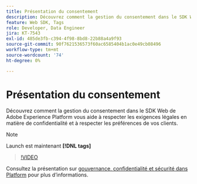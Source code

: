 ```yaml
---
title: Présentation du consentement
description: Découvrez comment la gestion du consentement dans le SDK Web de Adobe Experience Platform vous aide à respecter les exigences légales en matière de confidentialité et à respecter les préférences de vos clients.
feature: Web SDK, Tags
role: Developer, Data Engineer
jira: KT-7543
exl-id: 485de3fb-c394-4f98-8bd8-22b88a4a9f93
source-git-commit: 90f7621536573f60ac6585404b1ac0e49cb08496
workflow-type: tm+mt
source-wordcount: '74'
ht-degree: 0%

---
```


# Présentation du consentement

Découvrez comment la gestion du consentement dans le SDK Web de Adobe Experience Platform vous aide à respecter les exigences légales en matière de confidentialité et à respecter les préférences de vos clients.

>[!NOTE]
>
> Launch est maintenant **[!DNL tags]**

>[!VIDEO](https://video.tv.adobe.com/v/332693/?quality=12&learn=on)

Consultez la présentation sur [gouvernance, confidentialité et sécurité dans Platform](https://experienceleague.adobe.com/docs/experience-platform/landing/governance-privacy-security/overview.html?lang=en#consent) pour plus d’informations.
